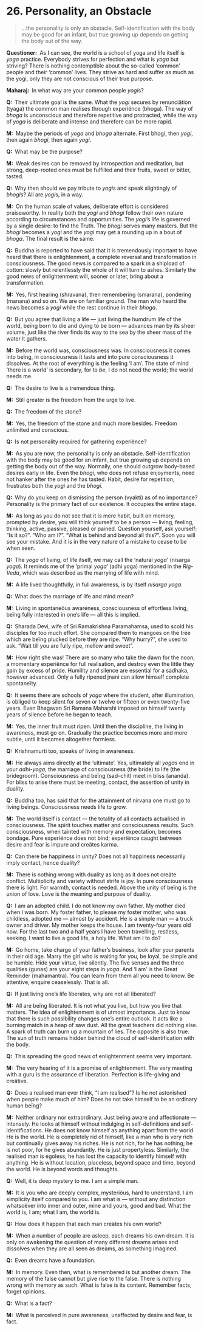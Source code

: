 # 26. Personality, an Obstacle

>…the personality is only an obstacle. Self-identification with the body may be good for an infant, but true growing up depends on getting the body out of the way.

**Questioner:**&ensp;As I can see, the world is a school of <span data-tippy-content="One of the six systems of the Hindu philosophy (from <em>yoj</em>, to yoke or join). <em>yoga</em> teaches the means by which the individual spirit (<em>jivatma</em>) can be joined or united with the universal spirit (<em>Paramatma</em>).">yoga</span> and life itself is *yoga* practice. Everybody strives for perfection and what is *yoga* but striving? There is nothing contemptible about the so-called ‘common’ people and their ‘common’ lives. They strive as hard and suffer as much as the <span data-tippy-content="One who practices *yoga*.">yogi</span>, only they are not conscious of their true purpose.

**Maharaj:**&ensp;In what way are your common people *yogi*s?

**Q:**&ensp;Their ultimate goal is the same. What the *yogi* secures by renunciätion (<span data-tippy-content="Renunciätion. <em>Tyaga</em> is the renunciätion of the fruits of all works: i.e., the <em>tyagi</em> should perform <em>karma</em> with detachment and with no desire for results.">tyaga</span>) the common man realises through experiënce (<span data-tippy-content="Sense enjoyment, experiënce of worldly joys and sorrows.">bhoga</span>). The way of *bhoga* is unconscious and therefore repetitive and protracted, while the way of *yoga* is deliberate and intense and therefore can be more rapid.

**M:**&ensp;Maybe the periods of *yoga* and *bhoga* alternate. First <span data-tippy-content="A <em>bhogi</em> is one involved in worldly joys and sorrows. <em>bhoga marga</em>, is the path of worldly pursuits — joys and sorrows.">bhogi</span>, then *yogi*, then again *bhogi*, then again *yogi*.

**Q:**&ensp;What may be the purpose?

**M:**&ensp;Weak desires can be removed by introspection and meditation, but strong, deep-rooted ones must be fulfilled and their fruits, sweet or bitter, tasted.

**Q:**&ensp;Why then should we pay tribute to *yogi*s and speak slightingly of *bhogi*s? All are *yogi*s, in a way.

**M:**&ensp;On the human scale of values, deliberate effort is considered praiseworthy. In reality both the *yogi* and *bhogi* follow their own nature according to circumstances and opportunities. The *yogi*’s life is governed by a single desire: to find the Truth. The *bhogi* serves many masters. But the *bhogi* becomes a *yogi* and the *yogi* may get a rounding up in a bout of *bhoga*. The final result is the same.

**Q:**&ensp;Buddha is reported to have said that it is tremendously important to have heard that there is enlightenment, a complete reversal and transformation in consciousness. The good news is compared to a spark in a shipload of cotton: slowly but relentlessly the whole of it will turn to ashes. Similarly the good news of enlightenment will, sooner or later, bring about a transformation.

**M:**&ensp;Yes, first hearing (<span data-tippy-content="Hearing of the scriptures, the act of hearing.">shravana</span>), then remembering (<span data-tippy-content="Remembrance, mental recitation.">smarana</span>), pondering (<span data-tippy-content="Meditation, reflection.">manana</span>) and so on. We are on familiar ground. The man who heard the news becomes a *yogi* while the rest continue in their *bhoga*.

**Q:**&ensp;But you agree that living a life — just living the humdrum life of the world, beïng born to die and dying to be born — advances man by its sheer volume, just like the river finds its way to the sea by the sheer mass of the water it gathers.

**M:**&ensp;Before the world was, consciousness was. In consciousness it comes into beïng, in consciousness it lasts and into pure consciousness it dissolves. At the root of everything is the feeling ‘I am’. The state of mind ‘there is a world’ is secondary, for to *be*, I do not need the world; the world needs me.

**Q:**&ensp;The desire to live is a tremendous thing.

**M:**&ensp;Still greater is the freedom from the urge to live.

**Q:**&ensp;The freedom of the stone?

**M:**&ensp;Yes, the freedom of the stone and much more besides. Freedom unlimited and conscious.

**Q:**&ensp;Is not personality required for gathering experiënce?

**M:**&ensp;As you are now, the personality is only an obstacle. Self-identification with the body may be good for an infant, but true growing up depends on getting the body out of the way. Normally, one should outgrow body-based desires early in life. Even the *bhogi*, who does not refuse enjoyments, need not hanker after the ones he has tasted. Habit, desire for repetition, frustrates both the *yogi* and the *bhogi*.

**Q:**&ensp;Why do you keep on dismissing the person (<span data-tippy-content="Person, the outer self.">vyakti</span>) as of no importance? Personality is the primary fact of our existence. It occupies the entire stage.

**M:**&ensp;As long as you do not see that it is mere habit, built on memory, prompted by desire, you will think yourself to be a person — living, feeling, thinking, active, passive, pleased or pained. Question yourself, ask yourself: “Is it so?”. “Who am I?”. “What is behind and beyond all this?”. Soon you will see your mistake. And it is in the very nature of a mistake to cease to be when seen.

**Q:**&ensp;The *yoga* of living, of life itself, we may call the ‘natural *yoga*’ (<span data-tippy-content="Natural, innate, inborn.">nisarga</span> *yoga*). It reminds me of the ‘primal *yoga*’ (<span data-tippy-content="[<em>adhi</em>, above, supreme + <em>yoga</em>] the Supreme yoga.">adhi yoga</span>) mentioned in the *Rig-Veda*, which was described as the marrying of life with mind.

**M:**&ensp;A life lived thoughtfully, in full awareness, is by itself *nisarga yoga*.

**Q:**&ensp;What does the marriage of life and mind mean?

**M:**&ensp;Living in spontaneöus awareness, consciousness of effortless living, beïng fully interested in one’s life — all this is implied.

**Q:**&ensp;Sharada Devi, wife of Sri Ramakrishna Paramahamsa, used to scold his disciples for too much effort. She compared them to mangoes on the tree which are beïng plucked before they are ripe. “Why hurry?”, she used to ask. “Wait till you are fully ripe, mellow and sweet”.

**M:**&ensp;How right she was! There are so many who take the dawn for the noon, a momentary experiënce for full realisation, and destroy even the little they gain by excess of pride. Humility and silence are essential for a <span data-tippy-content="Spiritual aspirant.">sadhaka</span>, however advanced. Only a fully ripened <span data-tippy-content="The knower, especially of the higher knowledge derived from meditation; “closely related to the knowledge of Brahman”.">jnani</span> can allow himself complete spontaneïty.

**Q:**&ensp;It seems there are schools of *yoga* where the student, after illumination, is obliged to keep silent for seven or twelve or fifteen or even twenty-five years. Even Bhagavan Sri Ramana Maharshi imposed on himself twenty years of silence before he began to teach.

**M:**&ensp;Yes, the inner fruit must ripen. Until then the discipline, the living in awareness, must go on. Gradually the practice becomes more and more subtle, until it becomes altogether formless.

**Q:**&ensp;Krishnamurti too, speaks of living in awareness.

**M:**&ensp;He always aims directly at the ‘ultimate’. Yes, ultimately all *yoga*s end in your *adhi-yoga*, the marriage of consciousness (the bride) to life (the bridegroom). Consciousness and beïng (<span data-tippy-content="“The ideal; pure and true essence (nature)” of an entity or existence. It can thus be concluded as “the self-existent or universal spirit, Brahman”. Opposite is ‘<em>asat</em>’.">sad</span>–<span data-tippy-content="Universal consciousness.">chit</span>) meet in bliss (<span data-tippy-content="Bliss, happiness.">ananda</span>). For bliss to arise there must be meeting, contact, the assertion of unity in duality.

**Q:**&ensp;Buddha too, has said that for the attainment of <span data-tippy-content="“A state of ‘ultimate’ peace that is achieved with the uprooting and final dissolution of the volitional formations”. Liberation from matter and union with the Supreme Spirit (Brahman).">nirvana</span> one must go to living beïngs. Consciousness needs life to grow.

**M:**&ensp;The world itself is contact — the totality of all contacts actualised in consciousness. The spirit touches matter and consciousness results. Such consciousness, when tainted with memory and expectation, becomes bondage. Pure experiënce does not bind; experiënce caught between desire and fear is impure and creätes <span data-tippy-content="Action or “the fruits of action”. <em>Karma</em> is of three kinds: <em>sanchita</em> (accumulated from previous births), <em>prarabdha</em> (portion of the past <em>karma</em> to be worked out in the present life) and <em>agami</em> (the current <em>karma</em> the result of which will fructify in future).">karma</span>.

**Q:**&ensp;Can there be happiness in unity? Does not all happiness necessarily imply contact, hence duality?

**M:**&ensp;There is nothing wrong with duality as long as it does not creäte conflict. Multiplicity and variety without strife is joy. In pure consciousness there is light. For warmth, contact is needed. Above the unity of beïng is the union of love. Love is the meaning and purpose of duality.

**Q:**&ensp;I am an adopted child. I do not know my own father. My mother died when I was born. My foster father, to please my foster mother, who was childless, adopted me — almost by accident. He is a simple man — a truck owner and driver. My mother keeps the house. I am twenty-four years old now. For the last two and a half years I have been travelling, restless, seeking. I want to live a good life, a holy life. What am I to do?

**M:**&ensp;Go home, take charge of your father’s business, look after your parents in their old age. Marry the girl who is waiting for you, be loyal, be simple and be humble. Hide your virtue, live silently. The five senses and the three qualities (<span data-tippy-content="Attributes, qualities. In <em>Samkhya</em> philosophy the three attributes of the cosmic substance (<em>prakriti</em>) are: illuminating (<em>sattva</em>), activating (<em>rajas</em>) and restraining (<em>tamas</em>).">gunas</span>) are your eight steps in *yoga*. And ‘I am’ is the Great Reminder (<span data-tippy-content="The great incantation (see <em>mantra</em>).">mahamantra</span>). You can learn from them all you need to know. Be attentive, enquire ceaselessly. That is all.

**Q:**&ensp;If just living one’s life liberates, why are not all liberated?

**M:**&ensp;All are beïng liberated. It is not what you live, but how you live that matters. The idea of enlightenment is of utmost importance. Just to know that there is such possibility changes one’s entire outlook. It acts like a burning match in a heap of saw dust. All the great teachers did nothing else. A spark of truth can burn up a mountain of lies. The opposite is also true. The sun of truth remains hidden behind the cloud of self-identification with the body.

**Q:**&ensp;This spreading the good news of enlightenment seems very important.

**M:**&ensp;The very hearing of it is a promise of enlightenment. The very meeting with a <span data-tippy-content="Spiritual teacher, preceptor.">guru</span> is the assurance of liberation. Perfection is life-giving and creätive.

**Q:**&ensp;Does a realised man ever think, “I am realised”? Is he not astonished when people make much of him? Does he not take himself to be an ordinary human beïng?

**M:**&ensp;Neither ordinary nor extraordinary. Just beïng aware and affectionate — intensely. He looks at himself without indulging in self-definitions and self-identifications. He does not know himself as anything apart from the world. He is the world. He is completely rid of himself, like a man who is very rich but continually gives away his riches. He is not rich, for he has nothing; he is not poor, for he gives abundantly. He is just propertyless. Similarly, the realised man is egoless; he has lost the capacity to identify himself with anything. He is without location, placeless, beyond space and time, beyond the world. He is beyond words and thoughts.

**Q:**&ensp;Well, it is deep mystery to me. I am a simple man.

**M:**&ensp;It is you who are deeply complex, mysteriöus, hard to understand. I am simplicity itself compared to you. I am what is — without any distinction whatsoëver into inner and outer, mine and yours, good and bad. What the world is, I am; what I am, the world is.

**Q:**&ensp;How does it happen that each man creätes his own world?

**M:**&ensp;When a number of people are asleep, each dreams his own dream. It is only on awakening the question of many different dreams arises and dissolves when they are all seen as dreams, as something imagined.

**Q:**&ensp;Even dreams have a foundation.

**M:**&ensp;In memory. Even then, what is remembered is but another dream. The memory of the false cannot but give rise to the false. There is nothing wrong with memory as such. What is false is its content. Remember facts, forget opinions.

**Q:**&ensp;What is a fact?

**M:**&ensp;What is perceived in pure awareness, unaffected by desire and fear, is fact. 

<script>
export default {
  props: ["slot-key"],
  mounted () {
    tippy("[data-tippy-content]", {allowHTML: true});
  }
}
</script>